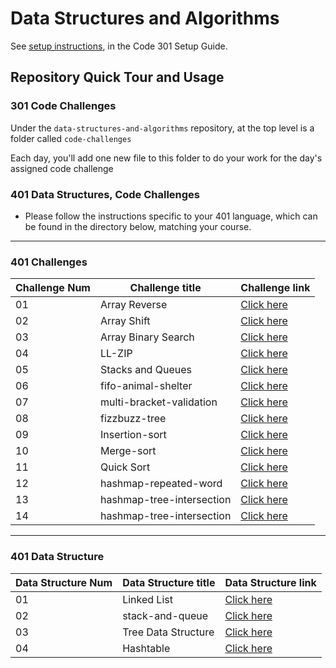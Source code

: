 # Data Structures and Algorithms

See [setup instructions](https://codefellows.github.io/setup-guide/code-301/3-code-challenges), in the Code 301 Setup Guide.

## Repository Quick Tour and Usage

### 301 Code Challenges

Under the `data-structures-and-algorithms` repository, at the top level is a folder called `code-challenges`

Each day, you'll add one new file to this folder to do your work for the day's assigned code challenge

### 401 Data Structures, Code Challenges

- Please follow the instructions specific to your 401 language, which can be found in the directory below, matching your course.

---

### 401 Challenges
Challenge Num | Challenge title | Challenge link
------------ | ------------- | --------------
01|  Array Reverse| [Click here](https://github.com/oebitw/data-structures-and-algorithms/tree/main/javascript/code-challenges/array-reverse)
02 | Array Shift | [Click here](https://github.com/oebitw/data-structures-and-algorithms/tree/main/javascript/code-challenges/array-shift)
03 | Array Binary Search | [Click here](https://github.com/oebitw/data-structures-and-algorithms/tree/main/javascript/code-challenges/array-binary-search)
04 | LL-ZIP | [Click here](https://github.com/oebitw/data-structures-and-algorithms/tree/main/javascript/code-challenges/ll-zip)
05 | Stacks and Queues | [Click here](https://github.com/oebitw/data-structures-and-algorithms/tree/main/javascript/code-challenges/queue-with-stacks)
06 | fifo-animal-shelter | [Click here](https://github.com/oebitw/data-structures-and-algorithms/tree/main/javascript/code-challenges/fifo-animal-shelter)
07 | multi-bracket-validation | [Click here](https://github.com/oebitw/data-structures-and-algorithms/tree/main/javascript/code-challenges/multi-bracket-validation)
08 | fizzbuzz-tree | [Click here](https://github.com/oebitw/data-structures-and-algorithms/tree/main/javascript/code-challenges/fizzbuzz-tree)
09 | Insertion-sort | [Click here](https://github.com/oebitw/data-structures-and-algorithms/tree/main/javascript/code-challenges/insertion-sort)
10 | Merge-sort | [Click here](https://github.com/oebitw/data-structures-and-algorithms/tree/main/javascript/code-challenges/merge-sort)
11 | Quick Sort | [Click here](https://github.com/oebitw/data-structures-and-algorithms/tree/main/javascript/code-challenges/quick-sort)
12 | hashmap-repeated-word | [Click here](https://github.com/oebitw/data-structures-and-algorithms/tree/main/javascript/code-challenges/hashmap-repeated-word)
13 | hashmap-tree-intersection | [Click here](https://github.com/oebitw/data-structures-and-algorithms/tree/main/javascript/code-challenges/hashmap-tree-intersection)
14 | hashmap-tree-intersection | [Click here](https://github.com/oebitw/data-structures-and-algorithms/tree/main/javascript/code-challenges/hashmap-left-join)


---

### 401 Data Structure


Data Structure Num | Data Structure title | Data Structure link
------------ | ------------- | --------------
01| Linked List| [Click here](https://github.com/oebitw/data-structures-and-algorithms/tree/main/javascript/Data-Structures/linked-list)
02 | stack-and-queue | [Click here](https://github.com/oebitw/data-structures-and-algorithms/tree/main/javascript/code-challenges/stack-and-queue)
03 | Tree Data Structure | [Click here](https://github.com/oebitw/data-structures-and-algorithms/tree/main/javascript/Data-Structures/tree)
04 | Hashtable | [Click here](https://github.com/oebitw/data-structures-and-algorithms/tree/main/javascript/Data-Structures/hashtable)



